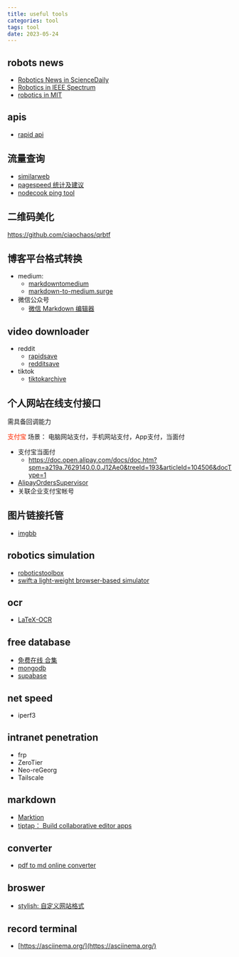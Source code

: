 ```yaml
---
title: useful tools
categories: tool
tags: tool
date: 2023-05-24
---
```


## robots news

- [Robotics News in ScienceDaily](https://www.sciencedaily.com/news/computers_math/robotics/)
- [Robotics in IEEE Spectrum](https://spectrum.ieee.org/topic/robotics/)
- [robotics in MIT](https://news.mit.edu/topic/robotics)

## apis

- [rapid api](https://rapidapi.com/collection/translation-apis)

## 流量查询

- [similarweb](https://pro.similarweb.com/#/digitalsuite/websiteanalysis/overview/website-performance/*/999/3m?webSource=Total&key=yeekal.store)
- [pagespeed 统计及建议](https://pagespeed.web.dev/)
- [nodecook ping tool](https://www.nodecook.com/zh?ref=producthunt)

## 二维码美化

https://github.com/ciaochaos/qrbtf

## 博客平台格式转换

- medium:
    - [markdowntomedium](http://markdowntomedium.com/)
    - [markdown-to-medium.surge](https://markdown-to-medium.surge.sh/)
- 微信公众号
    - [微信 Markdown 编辑器](https://doocs.github.io/md/)

## video downloader

- reddit
    - [rapidsave](https://rapidsave.com/)
    - [redditsave](https://redditsave.io/)
- tiktok
    - [tiktokarchive](https://tiktokarchive.com/)

## 个人网站在线支付接口

需具备回调能力

**<font color='Tomato'>支付宝</font>**
场景： 电脑网站支付，手机网站支付，App支付，当面付
- 支付宝当面付
    - https://doc.open.alipay.com/docs/doc.htm?spm=a219a.7629140.0.0.J12Ae0&treeId=193&articleId=104506&docType=1
- [AlipayOrdersSupervisor](https://github.com/thundernet8/AlipayOrdersSupervisor)
- 关联企业支付宝帐号


## 图片链接托管

- [imgbb](https://imgbb.com/)

## robotics simulation

- [roboticstoolbox](https://github.com/petercorke/robotics-toolbox-python)
- [swift:a light-weight browser-based simulator](https://github.com/jhavl/swift)

## ocr

- [LaTeX-OCR](https://github.com/lukas-blecher/LaTeX-OCR)

## free database

- [免费在线 合集](https://wivwiv.com/post/free-online-resource)
- [mongodb](https://www.mongodb.com/products/platform/cloud)
- [supabase](https://supabase.com/dashboard)

## net speed

- iperf3

## intranet penetration

- frp
- ZeroTier
- Neo-reGeorg
- Tailscale

## markdown

- [Marktion]()
- [tiptap： Build collaborative editor apps](https://tiptap.dev/)

## converter

- [pdf to md online converter](https://pdf2md.morethan.io/)

## broswer

- [stylish: 自定义网站格式]()

## record terminal

- [https://asciinema.org/](https://asciinema.org/)